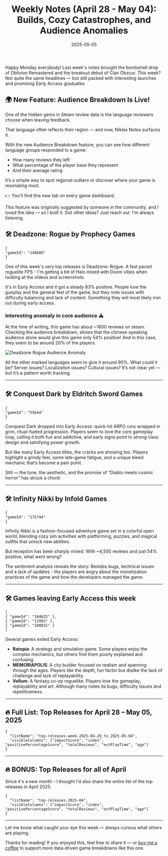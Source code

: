 ﻿---
title: "Weekly Notes (April 28 - May 04): Builds, Cozy Catastrophes, and Audience Anomalies"
slug: "weekly-notes-2025-04-28"
date: "2025-05-05"
category: "Weekly Notes"
description: "Roguelite shooters, fashion RPGs, and Diablo-likes walk into Early Access. Here's what happened — and what players really thought, language by language."
tags: ["Weekly Notes", "Steam Reviews", "Audience Breakdown", "RPG", "April 2025", "Game Analysis", "Early Access", "Ratopia", "Conquest Dark", "MEMORIAPOLIS", "Vellum", "Infinity Nikki", "Deadzone Rogue"]
image: "https://media.githubusercontent.com/media/NiklasBorglund/niklasnotes-blog/main/posts/weekly-notes-2025-04-28/hero.png"
---

Happy Monday everybody! Last week's notes brought the bombshell drop of Oblivion Remastered and the breakout debut of Clair Obscur. This week? Not quite the same headlines — but still packed with interesting launches and promising Early Access graduates

## 🌍 New Feature: Audience Breakdown Is Live!
One of the hidden gems in Steam review data is the language reviewers choose when leaving feedback.

That language often reflects their region — and now, Niklas Notes surfaces it.

With the new Audience Breakdown feature, you can see how different language groups responded to a game:

* How many reviews they left
* What percentage of the player base they represent
* And their average rating

It’s a simple way to spot regional outliers or discover where your game is resonating most.

👉 You’ll find this new tab on every game dashboard.

This feature was originally suggested by someone in the community, and I loved the idea — so I built it. Got other ideas? Just reach out. I'm always listening.


## 🛠️ Deadzone: Rogue by Prophecy Games

```condensedgamecard
{
"gameId": "148680"
}
```

One of this week's very top releases is Deadzone: Rogue. A fast paced roguelite FPS - I'm getting a bit of Halo mixed with Doom vibes when looking at the videos and screenshots.

It's in Early Access and it got a steady 83% positive. People love the gunplay and the general feel of the game, but they note issues with difficulty balancing and lack of content.
Something they will most likely iron out during early access.

### Interesting anomaly in core audience ⚠️

At the time of writing, this game has about ~1600 reviews on steam.
Checking the audience breakdown, shows that the chinese speaking audience alone would give this game only 54% positive! And in this case, they seem to be around 20% of the players.

![Deadzone Rogue Audience Anomaly](https://media.githubusercontent.com/media/NiklasBorglund/niklasnotes-blog/main/posts/images/weekly-notes/april2025/deadzone-rogue-audience-anomaly.png)

All the other marked languages seem to give it around 90%. What could it be? Server issues? Localization issues? Cultural issues? It’s not clear yet — but it’s a pattern worth tracking.

---

## 🛠️ Conquest Dark by Eldritch Sword Games

```condensedgamecard
{
"gameId": "55644"
}
```

Conquest Dark dropped into Early Access: quick-hit ARPG runs wrapped in grim, ritual-fueled progression. Players seem to love the core gameplay loop, calling it both fun and addictive, and early signs point to strong class design and satisfying power growth.

But like many Early Access titles, the cracks are showing too. Players highlight a grindy feel, some late-game fatigue, and a unique bleed mechanic that’s become a pain point.

Still — the tone, the aesthetic, and the promise of “Diablo meets cosmic horror” has struck a chord.

---

## 🛠️ Infinity Nikki by Infold Games

```condensedgamecard
{
"gameId": "175744"
}
```

Infinity Nikki is a fashion-focused adventure game set in a colorful open world, blending cozy sim activities with platforming, puzzles, and magical outfits that unlock new abilities.

But reception has been sharply mixed. With ~4,500 reviews and just 54% positive, what went wrong?

The sentiment analysis reveals the story: Besides bugs, technical issues and a lack of updates - the players are angry about the monetization practices of the game and how the developers managed the game.

---

## 🛠️ Games leaving Early Access this week

```condensedgamecard-grid
[
{ "gameId": "184625" },
{ "gameId": "12993" },
{ "gameId": "180831" }
]
```

Several games exited Early Access:

- **Ratopia**: A strategy and simulation game. Some players enjoy the complex mechanics, but others find them poorly explained and confusing.
- **MEMORIAPOLIS**: A city builder focused on realism and spanning through the ages. Players like the depth, fun factor but dislike the lack of challenge and lack of replayability.
- **Vellum**: A fantasy co-op roguelike. Players love the gameplay, replayability and art. Although many notes its bugs, difficulty issues and repetitiveness.


---

## 🔥 Full List: Top Releases for April 28 – May 05, 2025

```customlist
{
  "listName": "top-releases-week-2025-04-28_to_2025-05-04",
  "visibleColumns": ["impactScore", "index", "positivePercentageScore", "totalReviews", "estPlayTime", "age"]
}
```

---

## 🔥 BONUS: Top Releases for all of April

Since it's a new month - I thought I'd also share the entire list of the top releases in April 2025.

```customlist
{
  "listName": "top-releases-2025-04",
  "visibleColumns": ["impactScore", "index", "positivePercentageScore", "totalReviews", "estPlayTime", "age"]
}
```

---

Let me know what caught your eye this week — always curious what others are playing.

Thanks for reading! If you enjoyed this, feel free to share it — or [buy me a coffee](https://buymeacoffee.com/niklasnotes) to support more data-driven game breakdowns like this one.